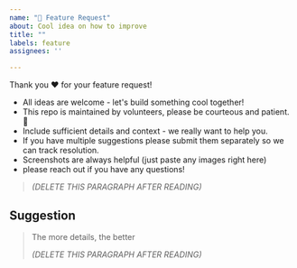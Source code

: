 ```yaml
---
name: "🚀 Feature Request"
about: Cool idea on how to improve
title: ""
labels: feature
assignees: ''

---
```


Thank you ❤ for your feature request!

- All ideas are welcome - let's build something cool together!
- This repo is maintained by volunteers, please be courteous and patient. 🙂
- Include sufficient details and context - we really want to help you.
- If you have multiple suggestions please submit them separately so we can track resolution.
- Screenshots are always helpful (just paste any images right here)
- please reach out if you have any questions!

> _(DELETE THIS PARAGRAPH AFTER READING)_

## Suggestion

> The more details, the better
>
> _(DELETE THIS PARAGRAPH AFTER READING)_
